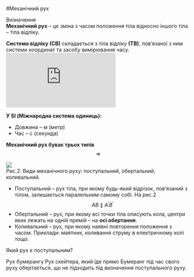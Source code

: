 #Механічний рух

<div class="eoz-wrap">
<span class="eoz">Визначення</span>
<div class="eoz-text">
<b>Механiчний рух</b> – це змiна з часом положення тiла <span class="p1">вiдносно</span> iншого тiла – тіла відліку.
<p></p>
<b>Система вiдлiку (СВ)</b> складається з тiла вiдлiку <b>(ТВ)</b>, пов’язаної з ним системи координат та засобу вимiрювання часу.
</div>
</div>

<div class="fluidMedia">
<iframe align="center" src="https://www.youtube.com/embed/gqTUn9VZThw" frameborder="0" allowfullscreen></iframe>
</div>
<div class="popup">
</div>

<p></p>

<span class="p1"><b>У SI (Міжнародна система одиниць):</b></span>
* Довжина – м (метр)
* Час – с (секунда)

**Механічний рух буває трьох типів** $$\Rightarrow$$

<img class="image"  src="https://rawgit.com/chudaol/ed-era-book-physics/master/images/chapter_1/2.svg" />


<div class="caption">
Рис.2: Види механiчного руху: поступальний, обертальний, коливальний.
</div>


* <span class="p1">Поступальний</span> – рух тiла, при якому будь-який вiдрiзок, пов’язаний з тiлом, залишається паралельним самому собi. На рис.2 $$AB \parallel A^\prime B^\prime$$
* <span class="p1">Обертальний</span> – рух, при якому всi точки тiла описують кола, центри яких лежать на однiй прямiй – на **осi обертання**.
* <span class="p1">Коливальний</span> – рух, при якому наявнi повторення положення з часом. Приклади: маятник, коливання струму в електричному колi тощо.


<quiz correctLabel="correct!" incorrectLabel="incorrect!" checkLabel="check ansert">
<question>
<p>Який рух є поступальним?</p>
<answer> Рух бумерангу</answer>
<answer correct> Рух скейтера, який їде прямо</answer>
<explanation>
Бумеранг під час свого руху обертається, що не підходить під визначення поступального руху.
</explanation>
</question>
</quiz>